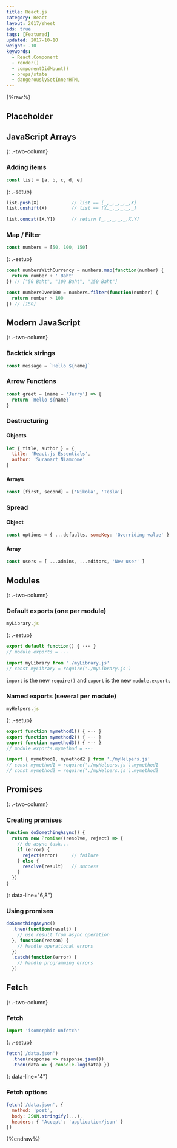 ```yaml
---
title: React.js
category: React
layout: 2017/sheet
ads: true
tags: [Featured]
updated: 2017-10-10
weight: -10
keywords:
  - React.Component
  - render()
  - componentDidMount()
  - props/state
  - dangerouslySetInnerHTML
---
```


{%raw%}

## Placeholder

## JavaScript Arrays

{: .-two-column}

### Adding items

```js
const list = [a, b, c, d, e]
```
{: .-setup}

```js
list.push(X)            // list == [_,_,_,_,_,X]
list.unshift(X)         // list == [X,_,_,_,_,_]
```

```js
list.concat([X,Y])      // return [_,_,_,_,_,X,Y]
```

### Map / Filter

```js
const numbers = [50, 100, 150]
```
{: .-setup}

```js
const numbersWithCurrency = numbers.map(function(number) {
  return number + ' Baht'
}) // ["50 Baht", "100 Baht", "150 Baht"]
```

```js
const numbersOver100 = numbers.filter(function(number) {
  return number > 100
}) // [150]
```

## Modern JavaScript

{: .-two-column}

### Backtick strings

```js
const message = `Hello ${name}`
```

### Arrow Functions

```js
const greet = (name = 'Jerry') => {
  return `Hello ${name}`
}
```

### Destructuring

#### Objects

```js
let { title, author } = {
  title: 'React.js Essentials',
  author: 'Suranart Niamcome'
}
```

#### Arrays

```js
const [first, second] = ['Nikola', 'Tesla']
```

### Spread

#### Object
```js
const options = { ...defaults, someKey: 'Overriding value' }
```

#### Array

```js
const users = [ ...admins, ...editors, 'New user' ]
```

## Modules

{: .-two-column}

### Default exports (one per module)

```js
myLibrary.js
```
{: .-setup}

```js
export default function() { ··· }
// module.exports = ···
```

```js
import myLibrary from './myLibrary.js'
// const myLibrary = require('./myLibrary.js')
```

`import` is the new `require()` and `export` is the new `module.exports`

### Named exports (several per module)

```js
myHelpers.js
```
{: .-setup}

```js
export function mymethod1() { ··· }
export function mymethod2() { ··· }
export function mymethod3() { ··· }
// module.exports.mymethod = ···
```

```js
import { mymethod1, mymethod2 } from './myHelpers.js'
// const mymethod1 = require('./myHelpers.js').mymethod1
// const mymethod2 = require('./myHelpers.js').mymethod2
```

## Promises

{: .-two-column}

### Creating promises

```js
function doSomethingAsync() {
  return new Promise((resolve, reject) => {
    // do async task...
    if (error) {
      reject(error)     // failure
    } else {
      resolve(result)   // success
    }
  })
}
```
{: data-line="6,8"}

### Using promises

```js
doSomethingAsync()
  .then(function(result) { 
    // use result from async operation
  }, function(reason) { 
    // handle operational errors
  })
  .catch(function(error) { 
    // handle programming errors
  })
```

## Fetch

{: .-two-column}

### Fetch

```js
import 'isomorphic-unfetch'
```
{: .-setup}

```js
fetch('/data.json')
  .then(response => response.json())
  .then(data => { console.log(data) })
```
{: data-line="4"}

### Fetch options

```js
fetch('/data.json', {
  method: 'post',
  body: JSON.stringify(...),
  headers: { 'Accept': 'application/json' }
})
```

{%endraw%}
